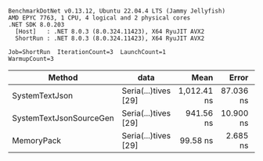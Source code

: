 ```

BenchmarkDotNet v0.13.12, Ubuntu 22.04.4 LTS (Jammy Jellyfish)
AMD EPYC 7763, 1 CPU, 4 logical and 2 physical cores
.NET SDK 8.0.203
  [Host]   : .NET 8.0.3 (8.0.324.11423), X64 RyuJIT AVX2
  ShortRun : .NET 8.0.3 (8.0.324.11423), X64 RyuJIT AVX2

Job=ShortRun  IterationCount=3  LaunchCount=1  
WarmupCount=3  

```
| Method                  | data                 | Mean        | Error     | StdDev   | Min         | Max         | Gen0   | Allocated |
|------------------------ |--------------------- |------------:|----------:|---------:|------------:|------------:|-------:|----------:|
| SystemTextJson          | Seria(...)tives [29] | 1,012.41 ns | 87.036 ns | 4.771 ns | 1,008.88 ns | 1,017.84 ns | 0.0038 |     464 B |
| SystemTextJsonSourceGen | Seria(...)tives [29] |   941.56 ns | 10.900 ns | 0.597 ns |   941.01 ns |   942.19 ns | 0.0067 |     568 B |
| MemoryPack              | Seria(...)tives [29] |    99.58 ns |  2.685 ns | 0.147 ns |    99.46 ns |    99.75 ns | 0.0014 |     120 B |
